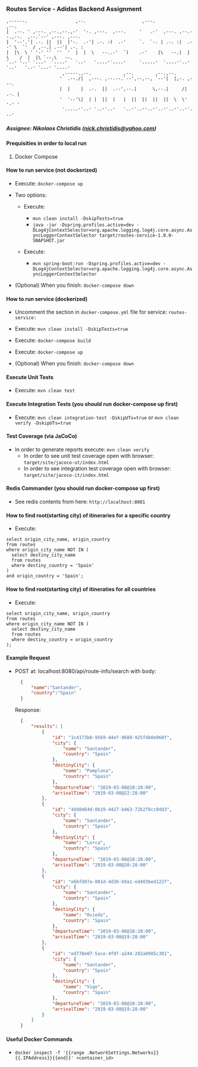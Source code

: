 ### Routes Service - Adidas Backend Assignment


```
,------.                  ,--.                     ,---.                          ,--.
|  .--. ' ,---. ,--.,--.,-'  '-. ,---.  ,---.     '   .-'  ,---. ,--.--.,--.  ,--.`--' ,---. ,---.
|  '--'.'| .-. ||  ||  |'-.  .-'| .-. :(  .-'     `.  `-. | .-. :|  .--' \  `'  / ,--.| .--'| .-. :
|  |\  \ ' '-' ''  ''  '  |  |  \   --..-'  `)    .-'    |\   --.|  |     \    /  |  |\ `--.\   --.
`--' '--' `---'  `----'   `--'   `----'`----'     `-----'  `----'`--'      `--'   `--' `---' `----'
                     ,-----.,--.            ,--.        ,--.,--.
                    '  .--./|  ,---. ,--.--.`--',--,--, `--'|  |,-. ,---.
                    |  |    |  .-.  ||  .--',--.|      \,--.|     /| .-. |
                    '  '--'\|  | |  ||  |   |  ||  ||  ||  ||  \  \' '-' '
                     `-----'`--' `--'`--'   `--'`--''--'`--'`--'`--'`---'                  
```

##### Assignee: Nikolaos Christidis (nick.christidis@yahoo.com)


#### Prequisities in order to local run
1) Docker Compose


#### How to run service (not dockerized)
* Execute: `docker-compose up`

* Two options:
    * Execute: 
        * `mvn clean install -DskipTests=true`
        * `java -jar -Dspring.profiles.active=dev -DLog4jContextSelector=org.apache.logging.log4j.core.async.AsyncLoggerContextSelector target/routes-service-1.0.0-SNAPSHOT.jar`
                
    * Execute:
        * `mvn spring-boot:run -Dspring.profiles.active=dev -DLog4jContextSelector=org.apache.logging.log4j.core.async.AsyncLoggerContextSelector`

* (Optional) When you finish: `docker-compose down`


#### How to run service (dockerized)
* Uncomment the section in `docker-compose.yml` file for service: `routes-service:`

* Execute: `mvn clean install -DskipTests=true`

* Execute: `docker-compose build`

* Execute: `docker-compose up`

* (Optional) When you finish: `docker-compose down`


#### Execute Unit Tests
* Execute: `mvn clean test`


#### Execute Integration Tests (you should run docker-compose up first)
* Execute: `mvn clean integration-test -DskipUTs=true` or `mvn clean verify -DskipUTs=true`


#### Test Coverage (via JaCoCo)
* In order to generate reports execute: `mvn clean verify`
    * In order to see unit test coverage open with browser: `target/site/jacoco-ut/index.html`
    * In order to see integration test coverage open with browser: `target/site/jacoco-it/index.html`


#### Redis Commander (you should run docker-compose up first)
* See redis contents from here: `http://localhost:8081`


#### How to find root(starting city) of itineraries for a specific country
* Execute:

```mysql
select origin_city_name, origin_country
from routes
where origin_city_name NOT IN (
  select destiny_city_name
  from routes
  where destiny_country = 'Spain'
)
and origin_country = 'Spain';
```


#### How to find root(starting city) of itineraties for all countries
* Execute:
```mysql
select origin_city_name, origin_country
from routes
where origin_city_name NOT IN (
  select destiny_city_name
  from routes
  where destiny_country = origin_country
);
```


#### Example Request

* POST at: localhost:8080/api/route-info/search
  with body:
  
  ```json
    {
    	"name":"Santander",
    	"country":"Spain"
    }

  ```
  
  Response:
  ```json
    {
        "results": [
            {
                "id": "1c4173b8-9569-44ef-9689-925f4b0e060f",
                "city": {
                    "name": "Santander",
                    "country": "Spain"
                },
                "destinyCity": {
                    "name": "Pamplona",
                    "country": "Spain"
                },
                "departureTime": "2019-03-08@18:28:00",
                "arrivalTime": "2019-03-08@22:28:00"
            },
            {
                "id": "4dd8d64d-8b19-4427-b463-72b2f8cc0dd3",
                "city": {
                    "name": "Santander",
                    "country": "Spain"
                },
                "destinyCity": {
                    "name": "Lorca",
                    "country": "Spain"
                },
                "departureTime": "2019-03-08@18:28:00",
                "arrivalTime": "2019-03-08@20:28:00"
            },
            {
                "id": "e66fd07a-081d-4d36-b9a1-ed403bed122f",
                "city": {
                    "name": "Santander",
                    "country": "Spain"
                },
                "destinyCity": {
                    "name": "Oviedo",
                    "country": "Spain"
                },
                "departureTime": "2019-03-08@18:28:00",
                "arrivalTime": "2019-03-08@19:28:00"
            },
            {
                "id": "ed778e07-5ace-4f0f-a244-202a0985c301",
                "city": {
                    "name": "Santander",
                    "country": "Spain"
                },
                "destinyCity": {
                    "name": "Vigo",
                    "country": "Spain"
                },
                "departureTime": "2019-03-08@18:28:00",
                "arrivalTime": "2019-03-08@19:28:00"
            }
        ]
    }
  ```




#### Useful Docker Commands

* `docker inspect -f '{{range .NetworkSettings.Networks}}{{.IPAddress}}{{end}}' <container_id>`
